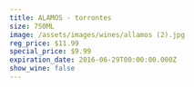 ```yaml
---
title: ALAMOS - torrontes
size: 750ML
image: /assets/images/wines/allamos (2).jpg
reg_price: $11.99
special_price: $9.99
expiration_date: 2016-06-29T00:00:00.000Z
show_wine: false
---
```



